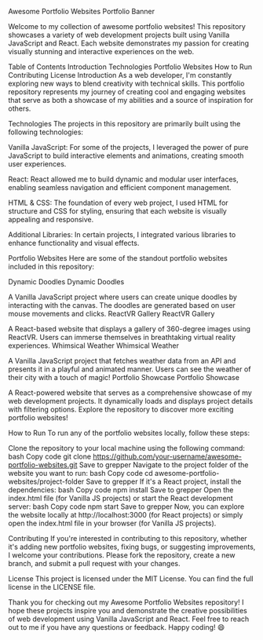 Awesome Portfolio Websites
Portfolio Banner

Welcome to my collection of awesome portfolio websites! This repository showcases a variety of web development projects built using Vanilla JavaScript and React. Each website demonstrates my passion for creating visually stunning and interactive experiences on the web.

Table of Contents
Introduction
Technologies
Portfolio Websites
How to Run
Contributing
License
Introduction
As a web developer, I'm constantly exploring new ways to blend creativity with technical skills. This portfolio repository represents my journey of creating cool and engaging websites that serve as both a showcase of my abilities and a source of inspiration for others.

Technologies
The projects in this repository are primarily built using the following technologies:

Vanilla JavaScript: For some of the projects, I leveraged the power of pure JavaScript to build interactive elements and animations, creating smooth user experiences.

React: React allowed me to build dynamic and modular user interfaces, enabling seamless navigation and efficient component management.

HTML & CSS: The foundation of every web project, I used HTML for structure and CSS for styling, ensuring that each website is visually appealing and responsive.

Additional Libraries: In certain projects, I integrated various libraries to enhance functionality and visual effects.

Portfolio Websites
Here are some of the standout portfolio websites included in this repository:

Dynamic Doodles
Dynamic Doodles

A Vanilla JavaScript project where users can create unique doodles by interacting with the canvas. The doodles are generated based on user mouse movements and clicks.
ReactVR Gallery
ReactVR Gallery

A React-based website that displays a gallery of 360-degree images using ReactVR. Users can immerse themselves in breathtaking virtual reality experiences.
Whimsical Weather
Whimsical Weather

A Vanilla JavaScript project that fetches weather data from an API and presents it in a playful and animated manner. Users can see the weather of their city with a touch of magic!
Portfolio Showcase
Portfolio Showcase

A React-powered website that serves as a comprehensive showcase of my web development projects. It dynamically loads and displays project details with filtering options.
Explore the repository to discover more exciting portfolio websites!

How to Run
To run any of the portfolio websites locally, follow these steps:

Clone the repository to your local machine using the following command:
bash
Copy code
git clone https://github.com/your-username/awesome-portfolio-websites.git
Save to grepper
Navigate to the project folder of the website you want to run:
bash
Copy code
cd awesome-portfolio-websites/project-folder
Save to grepper
If it's a React project, install the dependencies:
bash
Copy code
npm install
Save to grepper
Open the index.html file (for Vanilla JS projects) or start the React development server:
bash
Copy code
npm start
Save to grepper
Now, you can explore the website locally at http://localhost:3000 (for React projects) or simply open the index.html file in your browser (for Vanilla JS projects).

Contributing
If you're interested in contributing to this repository, whether it's adding new portfolio websites, fixing bugs, or suggesting improvements, I welcome your contributions. Please fork the repository, create a new branch, and submit a pull request with your changes.

License
This project is licensed under the MIT License. You can find the full license in the LICENSE file.

Thank you for checking out my Awesome Portfolio Websites repository! I hope these projects inspire you and demonstrate the creative possibilities of web development using Vanilla JavaScript and React. Feel free to reach out to me if you have any questions or feedback. Happy coding! 😄




